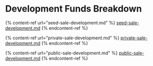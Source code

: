 # Development Funds Breakdown

{% content-ref url="seed-sale-development.md" %}
[seed-sale-development.md](seed-sale-development.md)
{% endcontent-ref %}

{% content-ref url="private-sale-development.md" %}
[private-sale-development.md](private-sale-development.md)
{% endcontent-ref %}

{% content-ref url="public-sale-development.md" %}
[public-sale-development.md](public-sale-development.md)
{% endcontent-ref %}
